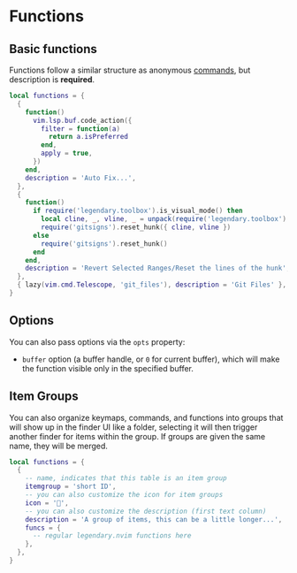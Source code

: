 # Functions

## Basic functions

Functions follow a similar structure as anonymous [commands](./COMMANDS.md), but description is **required**.

```lua
local functions = {
  {
    function()
      vim.lsp.buf.code_action({
        filter = function(a)
          return a.isPreferred
        end,
        apply = true,
      })
    end,
    description = 'Auto Fix...',
  },
  {
    function()
      if require('legendary.toolbox').is_visual_mode() then
        local cline, _, vline, _ = unpack(require('legendary.toolbox').get_marks())
        require('gitsigns').reset_hunk({ cline, vline })
      else
        require('gitsigns').reset_hunk()
      end
    end,
    description = 'Revert Selected Ranges/Reset the lines of the hunk',
  },
  { lazy(vim.cmd.Telescope, 'git_files'), description = 'Git Files' },
}
```

## Options

You can also pass options via the `opts` property:

- `buffer` option (a buffer handle, or `0` for current buffer), which will
  make the function visible only in the specified buffer.

## Item Groups

You can also organize keymaps, commands, and functions into groups that will show up
in the finder UI like a folder, selecting it will then trigger another finder for items
within the group. If groups are given the same name, they will be merged.

```lua
local functions = {
  {
    -- name, indicates that this table is an item group
    itemgroup = 'short ID',
    -- you can also customize the icon for item groups
    icon = '',
    -- you can also customize the description (first text column)
    description = 'A group of items, this can be a little longer...',
    funcs = {
      -- regular legendary.nvim functions here
    },
  },
}
```
